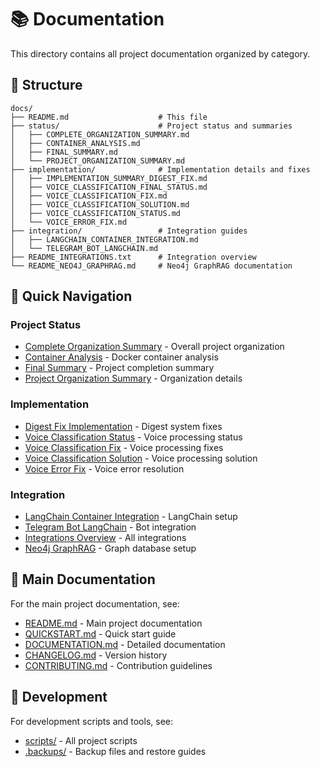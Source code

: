 # 📚 Documentation

This directory contains all project documentation organized by category.

## 📁 Structure

```
docs/
├── README.md                    # This file
├── status/                      # Project status and summaries
│   ├── COMPLETE_ORGANIZATION_SUMMARY.md
│   ├── CONTAINER_ANALYSIS.md
│   ├── FINAL_SUMMARY.md
│   └── PROJECT_ORGANIZATION_SUMMARY.md
├── implementation/              # Implementation details and fixes
│   ├── IMPLEMENTATION_SUMMARY_DIGEST_FIX.md
│   ├── VOICE_CLASSIFICATION_FINAL_STATUS.md
│   ├── VOICE_CLASSIFICATION_FIX.md
│   ├── VOICE_CLASSIFICATION_SOLUTION.md
│   ├── VOICE_CLASSIFICATION_STATUS.md
│   └── VOICE_ERROR_FIX.md
├── integration/                 # Integration guides
│   ├── LANGCHAIN_CONTAINER_INTEGRATION.md
│   └── TELEGRAM_BOT_LANGCHAIN.md
├── README_INTEGRATIONS.txt      # Integration overview
└── README_NEO4J_GRAPHRAG.md     # Neo4j GraphRAG documentation
```

## 🎯 Quick Navigation

### **Project Status**
- [Complete Organization Summary](status/COMPLETE_ORGANIZATION_SUMMARY.md) - Overall project organization
- [Container Analysis](status/CONTAINER_ANALYSIS.md) - Docker container analysis
- [Final Summary](status/FINAL_SUMMARY.md) - Project completion summary
- [Project Organization Summary](status/PROJECT_ORGANIZATION_SUMMARY.md) - Organization details

### **Implementation**
- [Digest Fix Implementation](implementation/IMPLEMENTATION_SUMMARY_DIGEST_FIX.md) - Digest system fixes
- [Voice Classification Status](implementation/VOICE_CLASSIFICATION_FINAL_STATUS.md) - Voice processing status
- [Voice Classification Fix](implementation/VOICE_CLASSIFICATION_FIX.md) - Voice processing fixes
- [Voice Classification Solution](implementation/VOICE_CLASSIFICATION_SOLUTION.md) - Voice processing solution
- [Voice Error Fix](implementation/VOICE_ERROR_FIX.md) - Voice error resolution

### **Integration**
- [LangChain Container Integration](integration/LANGCHAIN_CONTAINER_INTEGRATION.md) - LangChain setup
- [Telegram Bot LangChain](integration/TELEGRAM_BOT_LANGCHAIN.md) - Bot integration
- [Integrations Overview](README_INTEGRATIONS.txt) - All integrations
- [Neo4j GraphRAG](README_NEO4J_GRAPHRAG.md) - Graph database setup

## 📖 Main Documentation

For the main project documentation, see:
- [README.md](../README.md) - Main project documentation
- [QUICKSTART.md](../QUICKSTART.md) - Quick start guide
- [DOCUMENTATION.md](../DOCUMENTATION.md) - Detailed documentation
- [CHANGELOG.md](../CHANGELOG.md) - Version history
- [CONTRIBUTING.md](../CONTRIBUTING.md) - Contribution guidelines

## 🔧 Development

For development scripts and tools, see:
- [scripts/](../scripts/) - All project scripts
- [.backups/](../.backups/) - Backup files and restore guides